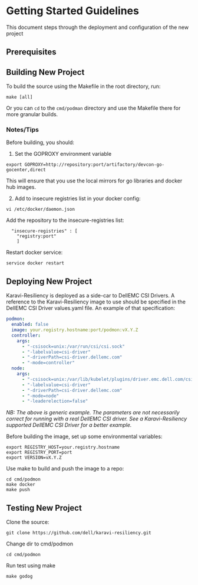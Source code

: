 <!--
Copyright (c) 2021 Dell Inc., or its subsidiaries. All Rights Reserved.

Licensed under the Apache License, Version 2.0 (the "License");
you may not use this file except in compliance with the License.
You may obtain a copy of the License at

    http://www.apache.org/licenses/LICENSE-2.0
-->

# Getting Started Guidelines
This document steps through the deployment and configuration of the new project

## Prerequisites


## Building New Project
To build the source using the Makefile in the root directory, run:
```
make [all]
```

Or you can `cd` to the `cmd/podman` directory and use the Makefile there for more granular builds.

### Notes/Tips

Before building, you should:

1. Set the GOPROXY environment variable
```
export GOPROXY=http://repository:port/artifactory/devcon-go-gocenter,direct
```
This will ensure that you use the local mirrors for go libraries and docker hub images.


2. Add to insecure registries list in your docker config:
```
vi /etc/docker/daemon.json
``` 
Add the repository to the insecure-registries list:
```
  "insecure-registries" : [
    "registry:port"
    ]
```
Restart docker service:
```
service docker restart
```

## Deploying New Project
Karavi-Resiliency is deployed as a side-car to DellEMC CSI Drivers. A reference to the Karavi-Resiliency image 
to use should be specified in the DellEMC CSI Driver values.yaml file. An example of that specification:

```yaml
podmon:
  enabled: false
  image: your.registry.hostname:port/podmon:vX.Y.Z
  controller:
    args:
      - "-csisock=unix:/var/run/csi/csi.sock"
      - "-labelvalue=csi-driver"
      - "-driverPath=csi-driver.dellemc.com"
      - "-mode=controller"
  node:
    args:
      - "-csisock=unix:/var/lib/kubelet/plugins/driver.emc.dell.com/csi_sock"
      - "-labelvalue=csi-driver"
      - "-driverPath=csi-driver.dellemc.com"
      - "-mode=node"
      - "-leaderelection=false"
```

_NB: The above is generic example. The parameters are not necessarily correct for running with a real DellEMC CSI driver._
_See a Karavi-Resiliency supported DellEMC CSI Driver for a better example._

Before building the image, set up some environmental variables:
```shell
export REGISTRY_HOST=your.registry.hostname
export REGISTRY_PORT=port
export VERSION=vX.Y.Z
```

Use make to build and push the image to a repo:
```shell
cd cmd/podmon
make docker 
make push
```

## Testing New Project
Clone the source:
```shell
git clone https://github.com/dell/karavi-resiliency.git
```

Change dir to cmd/podmon
```shell
cd cmd/podmon
```

Run test using make
```shell
make godog
```